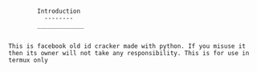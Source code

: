 #   

            Introduction
              --------
            _____________


    This is facebook old id cracker made with python. If you misuse it then its owner will not take any responsibility. This is for use in termux only
